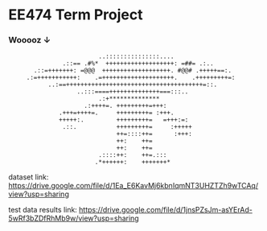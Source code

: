 # EE474 Term Project

### Wooooz ↓


                             ..:::::::::::::::....
                   .::== .#%*  +++++++++++++++++++: =##= .:..
           .::=+++++++: =@@@  +++++++++++++++++++. #@@# .+++++==:.
         .:=+++++++++++:    .=++++++++++++++++++++.    .+++++++++=:
               ..:==++++++++++++++++++++++++++++++++++++++=::.
                       ..:::====++++++++++++++===:::..
                             .:+**************
                         .:++++=. +++++++++=+++:
                  .+++=++++=.     +++++++++= :+++.
                  +++++:.         +++++++++=   =+++:=:
                   .::.           +++++++++=     :+++++
                                  ++=::::++=      :+++:
                                  ++:    ++=
                                  ++:    ++=
                             .::::++:    ++=.:::
                            .*++++++:    +++++++*
                            
dataset link: https://drive.google.com/file/d/1Ea_E6KavMj6kbnIqmNT3UHZTZh9wTCAq/view?usp=sharing 

test data results link: https://drive.google.com/file/d/1jnsPZsJm-asYErAd-5wRf3bZDfRhMb9w/view?usp=sharing



